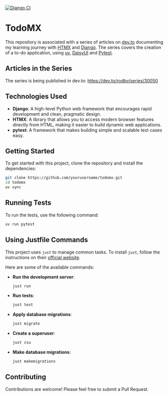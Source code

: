 [![Django CI](https://github.com/rodbv/todo-mx/actions/workflows/django.yml/badge.svg)](https://github.com/rodbv/todo-mx/actions/workflows/django.yml)


# TodoMX

This repository is associated with a series of articles on [dev.to](https://dev.to/rodbv/series/30050) documenting my learning journey with [HTMX](https://htmx.org/) and [Django](https://www.djangoproject.com/). The series covers the creation of a to-do application, using [uv](https://docs.astral.sh/uv/), [DaisyUI](https://daisyui.com/) and [Pytest](https://docs.pytest.org/en/stable/).

## Articles in the Series

The series is being published in dev.to: https://dev.to/rodbv/series/30050

## Technologies Used

- **Django**: A high-level Python web framework that encourages rapid development and clean, pragmatic design.
- **HTMX**: A library that allows you to access modern browser features directly from HTML, making it easier to build dynamic web applications.
- **pytest**: A framework that makes building simple and scalable test cases easy.

## Getting Started

To get started with this project, clone the repository and install the dependencies:

```sh
git clone https://github.com/yourusername/todomx.git
cd todomx
uv sync
```

## Running Tests

To run the tests, use the following command:

```sh
uv run pytest
```

## Using Justfile Commands

This project uses `just` to manage common tasks. To install `just`, follow the instructions on their [official website](https://just.systems/).

Here are some of the available commands:

- **Run the development server**:
  ```sh
  just run
  ```

- **Run tests**:
  ```sh
  just test
  ```

- **Apply database migrations**:
  ```sh
  just migrate
  ```

- **Create a superuser**:
  ```sh
  just csu
  ```

- **Make database migrations**:
  ```sh
  just makemigrations
  ```

## Contributing

Contributions are welcome! Please feel free to submit a Pull Request.

